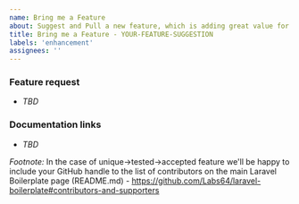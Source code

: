 ```yaml
---
name: Bring me a Feature
about: Suggest and Pull a new feature, which is adding great value for the Laravel Boilerplate users.
title: Bring me a Feature - YOUR-FEATURE-SUGGESTION
labels: 'enhancement'
assignees: ''
---
```

### Feature request
- _TBD_

### Documentation links
- _TBD_

*Footnote:*
In the case of unique->tested->accepted feature we'll be happy to include your GitHub handle to the list of contributors on the main Laravel Boilerplate page (README.md) - https://github.com/Labs64/laravel-boilerplate#contributors-and-supporters
